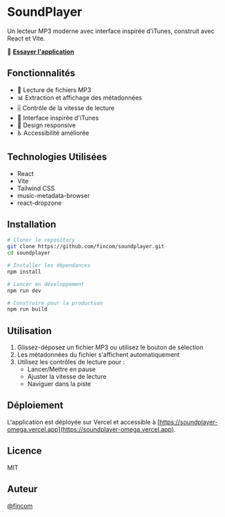 # SoundPlayer

Un lecteur MP3 moderne avec interface inspirée d'iTunes, construit avec React et Vite.

🎵 **[Essayer l'application](https://soundplayer-omega.vercel.app)**

## Fonctionnalités

- 🎵 Lecture de fichiers MP3
- 📊 Extraction et affichage des métadonnées
- 🎚️ Contrôle de la vitesse de lecture
- 🎨 Interface inspirée d'iTunes
- 📱 Design responsive
- ♿ Accessibilité améliorée

## Technologies Utilisées

- React
- Vite
- Tailwind CSS
- music-metadata-browser
- react-dropzone

## Installation

```bash
# Cloner le repository
git clone https://github.com/fincom/soundplayer.git
cd soundplayer

# Installer les dépendances
npm install

# Lancer en développement
npm run dev

# Construire pour la production
npm run build
```

## Utilisation

1. Glissez-déposez un fichier MP3 ou utilisez le bouton de sélection
2. Les métadonnées du fichier s'affichent automatiquement
3. Utilisez les contrôles de lecture pour :
   - Lancer/Mettre en pause
   - Ajuster la vitesse de lecture
   - Naviguer dans la piste

## Déploiement

L'application est déployée sur Vercel et accessible à [https://soundplayer-omega.vercel.app](https://soundplayer-omega.vercel.app).

## Licence

MIT

## Auteur

[@fincom](https://github.com/fincom)
